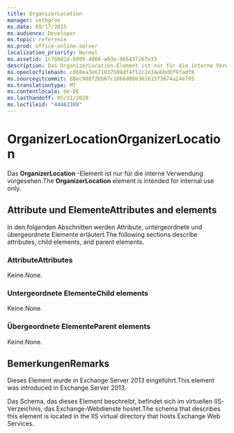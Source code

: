 ```yaml
---
title: OrganizerLocation
manager: sethgros
ms.date: 09/17/2015
ms.audience: Developer
ms.topic: reference
ms.prod: office-online-server
localization_priority: Normal
ms.assetid: 1c76bd1d-6099-4966-a93e-865437267e33
description: Das OrganizerLocation-Element ist nur für die interne Verwendung vorgesehen.
ms.openlocfilehash: cd60ea3e671037509df4f52c1e34e6bdbf9fadf8
ms.sourcegitcommit: 88ec988f2bb67c1866d06b361615f3674a24e795
ms.translationtype: MT
ms.contentlocale: de-DE
ms.lasthandoff: 05/31/2020
ms.locfileid: "44462388"
---
```

# <a name="organizerlocation"></a><span data-ttu-id="c6320-103">OrganizerLocation</span><span class="sxs-lookup"><span data-stu-id="c6320-103">OrganizerLocation</span></span>

<span data-ttu-id="c6320-104">Das **OrganizerLocation** -Element ist nur für die interne Verwendung vorgesehen.</span><span class="sxs-lookup"><span data-stu-id="c6320-104">The **OrganizerLocation** element is intended for internal use only.</span></span> 

## <a name="attributes-and-elements"></a><span data-ttu-id="c6320-105">Attribute und Elemente</span><span class="sxs-lookup"><span data-stu-id="c6320-105">Attributes and elements</span></span>

<span data-ttu-id="c6320-106">In den folgenden Abschnitten werden Attribute, untergeordnete und übergeordnete Elemente erläutert.</span><span class="sxs-lookup"><span data-stu-id="c6320-106">The following sections describe attributes, child elements, and parent elements.</span></span>
  
### <a name="attributes"></a><span data-ttu-id="c6320-107">Attribute</span><span class="sxs-lookup"><span data-stu-id="c6320-107">Attributes</span></span>

<span data-ttu-id="c6320-108">Keine.</span><span class="sxs-lookup"><span data-stu-id="c6320-108">None.</span></span>
  
### <a name="child-elements"></a><span data-ttu-id="c6320-109">Untergeordnete Elemente</span><span class="sxs-lookup"><span data-stu-id="c6320-109">Child elements</span></span>

<span data-ttu-id="c6320-110">Keine.</span><span class="sxs-lookup"><span data-stu-id="c6320-110">None.</span></span>
  
### <a name="parent-elements"></a><span data-ttu-id="c6320-111">Übergeordnete Elemente</span><span class="sxs-lookup"><span data-stu-id="c6320-111">Parent elements</span></span>

<span data-ttu-id="c6320-112">Keine.</span><span class="sxs-lookup"><span data-stu-id="c6320-112">None.</span></span>
  
## <a name="remarks"></a><span data-ttu-id="c6320-113">Bemerkungen</span><span class="sxs-lookup"><span data-stu-id="c6320-113">Remarks</span></span>

<span data-ttu-id="c6320-114">Dieses Element wurde in Exchange Server 2013 eingeführt.</span><span class="sxs-lookup"><span data-stu-id="c6320-114">This element was introduced in Exchange Server 2013.</span></span>
  
<span data-ttu-id="c6320-115">Das Schema, das dieses Element beschreibt, befindet sich im virtuellen IIS-Verzeichnis, das Exchange-Webdienste hostet.</span><span class="sxs-lookup"><span data-stu-id="c6320-115">The schema that describes this element is located in the IIS virtual directory that hosts Exchange Web Services.</span></span>
  

